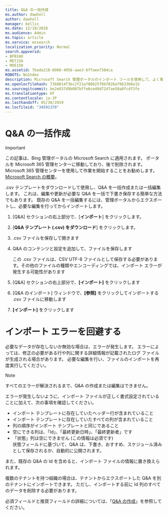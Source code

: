 ```yaml
---
title: Q&A の一括作成
ms.author: dawholl
author: dawholl
manager: kellis
ms.date: 12/18/2018
ms.audience: Admin
ms.topic: article
ms.service: mssearch
localization_priority: Normal
search.appverid:
- BFB160
- MET150
- MOE150
ms.assetid: 7bada218-8908-4956-aae3-6ffaeef384ca
ROBOTS: NoIndex
description: Microsoft Search 管理ポータルのインポート ツールを使用して、よく寄せられる質問への回答をすばやく追加します
ms.openlocfilehash: 7368014f3bc2f21a788625f0bf826af963366e1b
ms.sourcegitcommit: be2e837d9b087bffe6ce40d72d7ae58a8fcdf3fe
ms.translationtype: HT
ms.contentlocale: ja-JP
ms.lasthandoff: 05/30/2019
ms.locfileid: "34591370"
---
```

# <a name="bulk-create-qas"></a>Q&A の一括作成

> [!IMPORTANT]
> この記事は、Bing 管理ポータルの Microsoft Search に適用されます。 ポータルを Microsoft 365 管理センターに移動しており、後で削除されます。 Microsoft 365 管理センターを使用して作業を開始することをお勧めします。 [Microsoft Search の概要](overview-microsoft-search.md)。
    
.csv テンプレートをダウンロードして使用し、Q&A を一括作成または一括編集します。 これは、編集や更新が必要な Q&A を一括で下書き保存する簡単な方法でもあります。 既存の Q&A を一括編集するには、管理ポータルからエクスポートし、必要な編集を行ってからインポートします。
  
1. [Q&A] セクションの右上部分で、[**インポート**] をクリックします。
    
2. [**Q&A テンプレート (.csv) をダウンロード**] をクリックします。
    
3. .csv ファイルを保存して開きます
    
4. Q&A のコンテンツと設定を追加して、ファイルを保存します

    この .csv ファイルは、CSV UTF-8 ファイルとして保存する必要があります。その他のファイルの種類やエンコーディングでは、インポート エラーが発生する可能性があります
    
5. [Q&A] セクションの右上部分で、**[インポート]** をクリックします
    
6. [Q&A のインポート] ウィンドウで、**[参照]** をクリックしてインポートする .csv ファイルに移動します 
    
7. **[インポート]** をクリックします

# <a name="prevent-import-errors"></a>インポート エラーを回避する      
必要なデータが存在しないか無効な場合は、エラーが発生します。 エラーによっては、修正の必要がある行や列に関する詳細情報が記載されたログ ファイルが生成される場合があります。 必要な編集を行い、ファイルのインポートを再度実行してください。

> [!NOTE]
> すべてのエラーが解決されるまで、Q&A の作成または編集はできません。 

エラーが発生しないように、インポート ファイルが正しく書式設定されていることに加えて、次の事項を確認してください。
- インポート テンプレートに存在していたヘッダー行が含まれていること
- インポート テンプレートに存在していたすべての列が含まれていること
- 列の順序がインポート テンプレートと同じであること
- 空にできる列は、「Id」、「最終更新日時」、「最終更新者」です
- 「状態」列は空にできません (この情報は必須です)  
状態フィールドに基づいて、Q&A は、下書き、おすすめ、スケジュール済みとして保存されるか、自動的に公開されます。

また、既存の Q&A の Id を含めると、インポート ファイルの情報に置き換えられます。

複数のテナントを持つ組織の場合は、テナントからエクスポートした Q&A を別のテナントにインポートできます。 ただし、インポートする前に Id 列のすべてのデータを削除する必要があります。

必須フィールドと推奨フィールドの詳細については、「[Q&A の作成](create-qas.md)」を参照してください。

  

